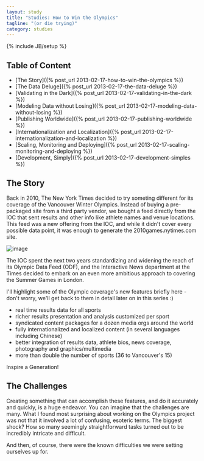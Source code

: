 ```yaml
---
layout: study
title: "Studies: How to Win the Olympics"
tagline: "(or die trying)"
category: studies
---
```

{% include JB/setup %}

## Table of Content

* [The Story]({% post_url 2013-02-17-how-to-win-the-olympics %})
* [The Data Deluge]({% post_url 2013-02-17-the-data-deluge %})
* [Validating in the Dark]({% post_url 2013-02-17-validating-in-the-dark %})
* [Modeling Data without Losing]({% post_url 2013-02-17-modeling-data-without-losing %})
* [Publishing Worldwide]({% post_url 2013-02-17-publishing-worldwide %})
* [Internationalization and Localization]({% post_url 2013-02-17-internationalization-and-localization %})
* [Scaling, Monitoring and Deploying]({% post_url 2013-02-17-scaling-monitoring-and-deploying %})
* [Development, Simply]({% post_url 2013-02-17-development-simples %})


## The Story

Back in 2010, The New York Times decided to try someting different for its coverage of the Vancouver Winter Olympics. Instead of buying a pre-packaged site from a third party vendor, we bought a feed directly from the IOC that sent results and other info like athlete names and venue locations. This feed was a new offering from the IOC, and while it didn't cover every possible data point, it was enough to generate the 2010games.nytimes.com site. 

![image](http://f.cl.ly/items/3s3c1925323H0q1O3i2m/Screen%20Shot%202013-01-27%20at%207.22.06%20PM.png)

The IOC spent the next two years standardizing and widening the reach of its Olympic Data Feed (ODF), and the Interactive News department at the Times decided to embark on an even more ambitious approach to covering the Summer Games in London. 

I'll highlight some of the Olympic coverage's new features briefly here - don't worry, we'll get back to them in detail later on in this series :)

* real time results data for all sports
* richer results presentation and analysis customized per sport
* syndicated content packages for a dozen media orgs around the world
* fully internationalized and localized content (in several languages including Chinese)
* better integration of results data, athlete bios, news coverage, photography and graphics/multimedia
* more than double the number of sports (36 to Vancouver's 15)

Inspire a Generation!

## The Challenges
Creating something that can accomplish these features, and do it accurately and quickly, is a huge endeavor. You can imagine that the challenges are many. What I found most surprising about working on the Olympics project was not that it involved a lot of confusing, esoteric terms. The biggest shock? How so many seemingly straightforward tasks turned out to be incredibly intricate and difficult. 

And then, of course, there were the known difficulties we were setting ourselves up for.


